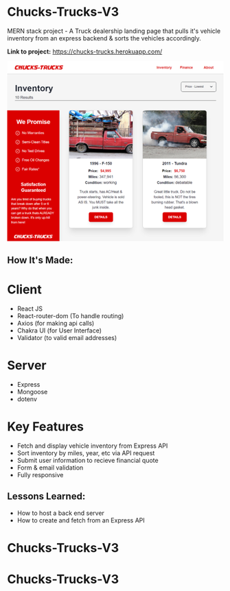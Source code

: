 # Chucks-Trucks-V3
MERN stack project - A Truck dealership landing page that pulls it's vehicle inventory from an express backend & sorts the vehicles accordingly. 

**Link to project:** https://chucks-trucks.herokuapp.com/

![](/client/src/img/readmephoto.png)

## How It's Made:
 
# Client

- React JS
- React-router-dom (To handle routing)
- Axios (for making api calls)
- Chakra UI (for User Interface)
- Validator (to valid email addresses)

# Server

- Express
- Mongoose
- dotenv

# Key Features

- Fetch and display vehicle inventory from Express API
- Sort inventory by miles, year, etc via API request
- Submit user information to recieve financial quote
- Form & email validation
- Fully responsive

## Lessons Learned:

- How to host a back end server
- How to create and fetch from an Express API


# Chucks-Trucks-V3
# Chucks-Trucks-V3
